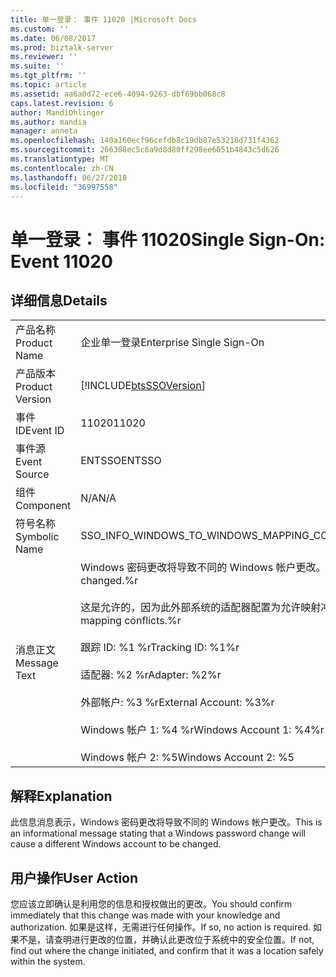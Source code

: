 ```yaml
---
title: 单一登录： 事件 11020 |Microsoft Docs
ms.custom: ''
ms.date: 06/08/2017
ms.prod: biztalk-server
ms.reviewer: ''
ms.suite: ''
ms.tgt_pltfrm: ''
ms.topic: article
ms.assetid: aa6a0d72-ece6-4094-9263-dbf69bb068c8
caps.latest.revision: 6
author: MandiOhlinger
ms.author: mandia
manager: anneta
ms.openlocfilehash: 140a160ecf96cefdb8c19db87e53218d731f4362
ms.sourcegitcommit: 266308ec5c6a9d8d80ff298ee6051b4843c5d626
ms.translationtype: MT
ms.contentlocale: zh-CN
ms.lasthandoff: 06/27/2018
ms.locfileid: "36997558"
---
```

# <a name="single-sign-on-event-11020"></a><span data-ttu-id="c2d60-102">单一登录： 事件 11020</span><span class="sxs-lookup"><span data-stu-id="c2d60-102">Single Sign-On: Event 11020</span></span>
## <a name="details"></a><span data-ttu-id="c2d60-103">详细信息</span><span class="sxs-lookup"><span data-stu-id="c2d60-103">Details</span></span>  
  
|                 |                                                                                                                                                                                                                                                                                                                                                                         |
|-----------------|-------------------------------------------------------------------------------------------------------------------------------------------------------------------------------------------------------------------------------------------------------------------------------------------------------------------------------------------------------------------------|
|  <span data-ttu-id="c2d60-104">产品名称</span><span class="sxs-lookup"><span data-stu-id="c2d60-104">Product Name</span></span>   |                                                                                                                                                                        <span data-ttu-id="c2d60-105">企业单一登录</span><span class="sxs-lookup"><span data-stu-id="c2d60-105">Enterprise Single Sign-On</span></span>                                                                                                                                                                        |
| <span data-ttu-id="c2d60-106">产品版本</span><span class="sxs-lookup"><span data-stu-id="c2d60-106">Product Version</span></span> |                                                                                                                                                       [!INCLUDE[btsSSOVersion](../includes/btsssoversion-md.md)]                                                                                                                                                        |
|    <span data-ttu-id="c2d60-107">事件 ID</span><span class="sxs-lookup"><span data-stu-id="c2d60-107">Event ID</span></span>     |                                                                                                                                                                                  <span data-ttu-id="c2d60-108">11020</span><span class="sxs-lookup"><span data-stu-id="c2d60-108">11020</span></span>                                                                                                                                                                                  |
|  <span data-ttu-id="c2d60-109">事件源</span><span class="sxs-lookup"><span data-stu-id="c2d60-109">Event Source</span></span>   |                                                                                                                                                                                 <span data-ttu-id="c2d60-110">ENTSSO</span><span class="sxs-lookup"><span data-stu-id="c2d60-110">ENTSSO</span></span>                                                                                                                                                                                  |
|    <span data-ttu-id="c2d60-111">组件</span><span class="sxs-lookup"><span data-stu-id="c2d60-111">Component</span></span>    |                                                                                                                                                                                   <span data-ttu-id="c2d60-112">N/A</span><span class="sxs-lookup"><span data-stu-id="c2d60-112">N/A</span></span>                                                                                                                                                                                   |
|  <span data-ttu-id="c2d60-113">符号名称</span><span class="sxs-lookup"><span data-stu-id="c2d60-113">Symbolic Name</span></span>  |                                                                                                                                                          <span data-ttu-id="c2d60-114">SSO_INFO_WINDOWS_TO_WINDOWS_MAPPING_CONFLICT_ALLOWED</span><span class="sxs-lookup"><span data-stu-id="c2d60-114">SSO_INFO_WINDOWS_TO_WINDOWS_MAPPING_CONFLICT_ALLOWED</span></span>                                                                                                                                                           |
|  <span data-ttu-id="c2d60-115">消息正文</span><span class="sxs-lookup"><span data-stu-id="c2d60-115">Message Text</span></span>   | <span data-ttu-id="c2d60-116">Windows 密码更改将导致不同的 Windows 帐户更改。%r</span><span class="sxs-lookup"><span data-stu-id="c2d60-116">A Windows password change will cause a different Windows account to be changed.%r</span></span><br /><br /> <span data-ttu-id="c2d60-117">这是允许的，因为此外部系统的适配器配置为允许映射冲突。%r</span><span class="sxs-lookup"><span data-stu-id="c2d60-117">This is allowed because the adapter for this external system is configured to allow mapping conflicts.%r</span></span><br /><br /> <span data-ttu-id="c2d60-118">跟踪 ID: %1 %r</span><span class="sxs-lookup"><span data-stu-id="c2d60-118">Tracking ID: %1%r</span></span><br /><br /> <span data-ttu-id="c2d60-119">适配器: %2 %r</span><span class="sxs-lookup"><span data-stu-id="c2d60-119">Adapter: %2%r</span></span><br /><br /> <span data-ttu-id="c2d60-120">外部帐户: %3 %r</span><span class="sxs-lookup"><span data-stu-id="c2d60-120">External Account: %3%r</span></span><br /><br /> <span data-ttu-id="c2d60-121">Windows 帐户 1: %4 %r</span><span class="sxs-lookup"><span data-stu-id="c2d60-121">Windows Account 1: %4%r</span></span><br /><br /> <span data-ttu-id="c2d60-122">Windows 帐户 2: %5</span><span class="sxs-lookup"><span data-stu-id="c2d60-122">Windows Account 2: %5</span></span> |
  
## <a name="explanation"></a><span data-ttu-id="c2d60-123">解释</span><span class="sxs-lookup"><span data-stu-id="c2d60-123">Explanation</span></span>  
 <span data-ttu-id="c2d60-124">此信息消息表示，Windows 密码更改将导致不同的 Windows 帐户更改。</span><span class="sxs-lookup"><span data-stu-id="c2d60-124">This is an informational message stating that a Windows password change will cause a different Windows account to be changed.</span></span>  
  
## <a name="user-action"></a><span data-ttu-id="c2d60-125">用户操作</span><span class="sxs-lookup"><span data-stu-id="c2d60-125">User Action</span></span>  
 <span data-ttu-id="c2d60-126">您应该立即确认是利用您的信息和授权做出的更改。</span><span class="sxs-lookup"><span data-stu-id="c2d60-126">You should confirm immediately that this change was made with your knowledge and authorization.</span></span> <span data-ttu-id="c2d60-127">如果是这样，无需进行任何操作。</span><span class="sxs-lookup"><span data-stu-id="c2d60-127">If so, no action is required.</span></span> <span data-ttu-id="c2d60-128">如果不是，请查明进行更改的位置，并确认此更改位于系统中的安全位置。</span><span class="sxs-lookup"><span data-stu-id="c2d60-128">If not, find out where the change initiated, and confirm that it was a location safely within the system.</span></span>